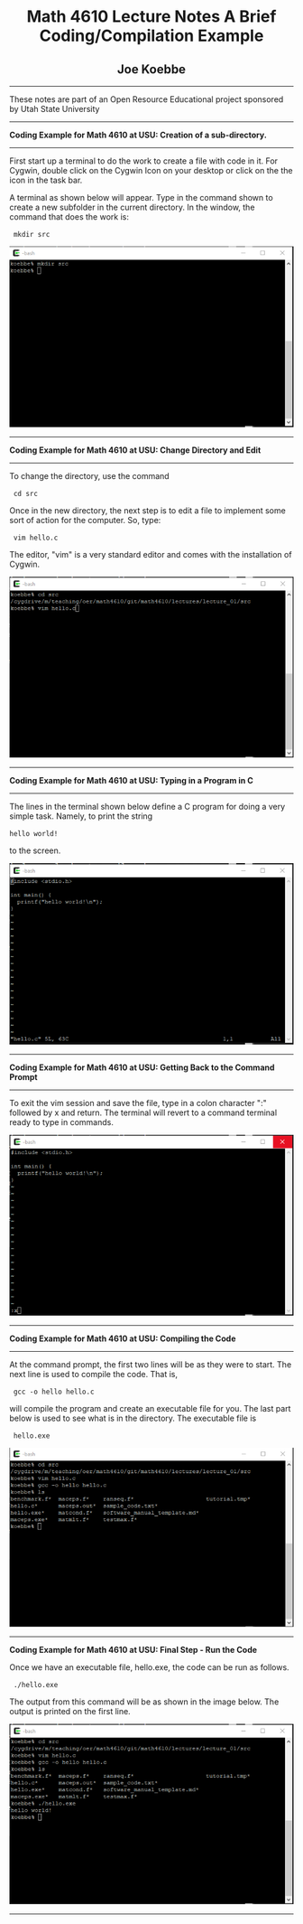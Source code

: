 # <center> Math 4610 Lecture Notes A Brief Coding/Compilation Example </center>


## <center> Joe Koebbe </center>

<hr>
  These notes are part of an Open Resource Educational project
            sponsored by Utah State University
<hr>

**Coding Example for Math 4610 at USU: Creation of a sub-directory.** 

<hr>

First start up a terminal to do the work to create a file with code in it. For
Cygwin, double click on the Cygwin Icon on your desktop or click on the the
icon in the task bar.

A terminal as shown below will appear. Type in the command shown to create a
new subfolder in the current directory. In the window, the command that does
the work is:

     mkdir src

![Screenshot taken using **Snip & Sketch. This is an app on my Windows 10 box](../images/coding_01.png)

<hr>

**Coding Example for Math 4610 at USU: Change Directory and Edit**

<hr>

To change the directory, use the command

     cd src

Once in the new directory, the next step is to edit a file to implement some
sort of action for the computer. So, type:

     vim hello.c

The editor, "vim" is a very standard editor and comes with the installation of
Cygwin.

![Screenshot taken using **Snip & Sketch. This is an app on my Windows 10 box](../images/coding_02.png)

<hr>

**Coding Example for Math 4610 at USU: Typing in a Program in C** 

<hr>

The lines in the terminal shown below define a C program for doing a very simple
task. Namely, to print the string

    hello world!

to the screen.

![Screenshot taken using **Snip & Sketch. This is an app on my Windows 10 box](../images/coding_03.png)

<hr>

**Coding Example for Math 4610 at USU: Getting Back to the Command Prompt**

<hr>
 
To exit the vim session and save the file, type in a colon character ":"
followed by x and return. The terminal will revert to a command terminal ready
to type in commands.

![Screenshot taken using **Snip & Sketch. This is an app on my Windows 10 box](../images/coding_04.png)

<hr>

**Coding Example for Math 4610 at USU: Compiling the Code** 

<hr>

At the command prompt, the first two lines will be as they were to start. The
next line is used to compile the code. That is,

     gcc -o hello hello.c

will compile the program and create an executable file for you. The last part
below is used to see what is in the directory. The executable file is

     hello.exe

![Screenshot taken using **Snip & Sketch. This is an app on my Windows 10 box](../images/coding_05.png)

<hr>

**Coding Example for Math 4610 at USU: Final Step - Run the Code** 

Once we have an executable file, hello.exe, the code can be run as follows.

     ./hello.exe

The output from this command will be as shown in the image below. The output is
printed on the first line.

![Screenshot taken using **Snip & Sketch. This is an app on my Windows 10 box](../images/coding_06.png)

<hr>
